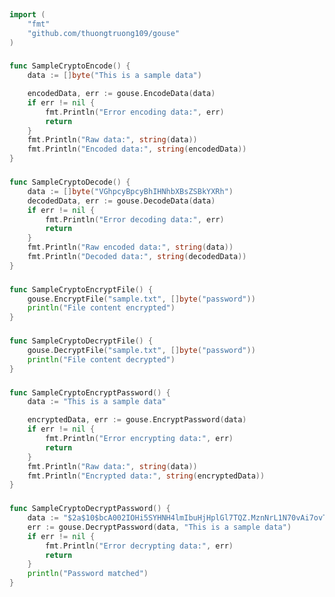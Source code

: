 
# <Badge style='font-size: 1.8rem; text-shadow: 1px 1px 2px rgba(0, 0, 0, 0.3); padding: 0.25rem 0.75rem 0.25rem 0;' type='info' text='🔖 Crypto' />


```go
import (
	"fmt"
	"github.com/thuongtruong109/gouse"
)
```

### <Badge style='font-size: 1.1rem;' type='tip' text='1. sample crypto encode' />



```go
func SampleCryptoEncode() {
	data := []byte("This is a sample data")

	encodedData, err := gouse.EncodeData(data)
	if err != nil {
		fmt.Println("Error encoding data:", err)
		return
	}
	fmt.Println("Raw data:", string(data))
	fmt.Println("Encoded data:", string(encodedData))
}
```

### <Badge style='font-size: 1.1rem;' type='tip' text='2. sample crypto decode' />



```go
func SampleCryptoDecode() {
	data := []byte("VGhpcyBpcyBhIHNhbXBsZSBkYXRh")
	decodedData, err := gouse.DecodeData(data)
	if err != nil {
		fmt.Println("Error decoding data:", err)
		return
	}
	fmt.Println("Raw encoded data:", string(data))
	fmt.Println("Decoded data:", string(decodedData))
}
```

### <Badge style='font-size: 1.1rem;' type='tip' text='3. sample crypto encrypt file' />



```go
func SampleCryptoEncryptFile() {
	gouse.EncryptFile("sample.txt", []byte("password"))
	println("File content encrypted")
}
```

### <Badge style='font-size: 1.1rem;' type='tip' text='4. sample crypto decrypt file' />



```go
func SampleCryptoDecryptFile() {
	gouse.DecryptFile("sample.txt", []byte("password"))
	println("File content decrypted")
}
```

### <Badge style='font-size: 1.1rem;' type='tip' text='5. sample crypto encrypt password' />



```go
func SampleCryptoEncryptPassword() {
	data := "This is a sample data"

	encryptedData, err := gouse.EncryptPassword(data)
	if err != nil {
		fmt.Println("Error encrypting data:", err)
		return
	}
	fmt.Println("Raw data:", string(data))
	fmt.Println("Encrypted data:", string(encryptedData))
}
```

### <Badge style='font-size: 1.1rem;' type='tip' text='6. sample crypto decrypt password' />



```go
func SampleCryptoDecryptPassword() {
	data := "$2a$10$bcA002IOHi5SYHNH4lmIbuHjHplGl7TQZ.MznNrL1N70vAi7ovTa2"
	err := gouse.DecryptPassword(data, "This is a sample data")
	if err != nil {
		fmt.Println("Error decrypting data:", err)
		return
	}
	println("Password matched")
}
```
